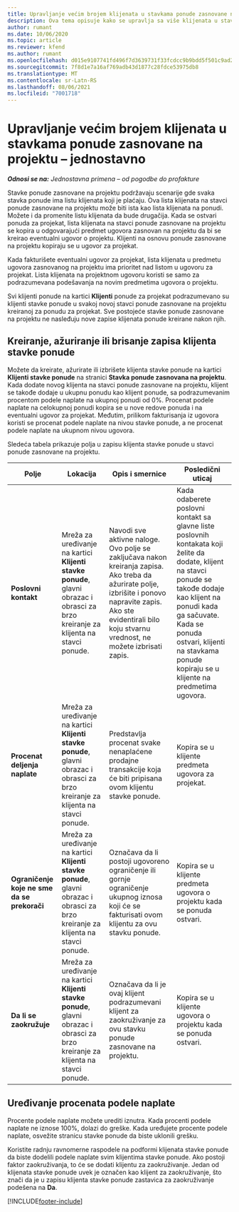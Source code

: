 ```yaml
---
title: Upravljanje većim brojem klijenata u stavkama ponude zasnovane na projektu – jednostavno
description: Ova tema opisuje kako se upravlja sa više klijenata u stavkama ponuda zasnovanim na projektu.
author: rumant
ms.date: 10/06/2020
ms.topic: article
ms.reviewer: kfend
ms.author: rumant
ms.openlocfilehash: d015e9107741fd496f7d3639731f33fcdcc9b9bdd5f501c9ad2617e37a707f35
ms.sourcegitcommit: 7f8d1e7a16af769adb43d1877c28fdce53975db8
ms.translationtype: MT
ms.contentlocale: sr-Latn-RS
ms.lasthandoff: 08/06/2021
ms.locfileid: "7001718"
---
```

# <a name="manage-multiple-customers-on-project-based-quote-lines---lite"></a>Upravljanje većim brojem klijenata u stavkama ponude zasnovane na projektu – jednostavno

_**Odnosi se na:** Jednostavna primena – od pogodbe do profakture_

Stavke ponude zasnovane na projektu podržavaju scenarije gde svaka stavka ponude ima listu klijenata koji je plaćaju. Ova lista klijenata na stavci ponude zasnovane na projektu može biti ista kao lista klijenata na ponudi. Možete i da promenite listu klijenata da bude drugačija. Kada se ostvari ponuda za projekat, lista klijenata na stavci ponude zasnovane na projektu se kopira u odgovarajući predmet ugovora zasnovan na projektu da bi se kreirao eventualni ugovor o projektu. Klijenti na osnovu ponude zasnovane na projektu kopiraju se u ugovor za projekat.

Kada fakturišete eventualni ugovor za projekat, lista klijenata u predmetu ugovora zasnovanog na projektu ima prioritet nad listom u ugovoru za projekat. Lista klijenata na projektnom ugovoru koristi se samo za podrazumevana podešavanja na novim predmetima ugovora o projektu.

Svi klijenti ponude na kartici **Klijenti** ponude za projekat podrazumevano su klijenti stavke ponude u svakoj novoj stavci ponude zasnovane na projektu kreiranoj za ponudu za projekat. Sve postojeće stavke ponude zasnovane na projektu ne nasleđuju nove zapise klijenata ponude kreirane nakon njih.

## <a name="create-update-or-delete-a-quote-line-customer-record"></a>Kreiranje, ažuriranje ili brisanje zapisa klijenta stavke ponude

Možete da kreirate, ažurirate ili izbrišete klijenta stavke ponude na kartici **Klijenti stavke ponude** na stranici **Stavka ponude zasnovana na projektu**. Kada dodate novog klijenta na stavci ponude zasnovane na projektu, klijent se takođe dodaje u ukupnu ponudu kao klijent ponude, sa podrazumevanim procentom podele naplate na ukupnoj ponudi od 0%. Procenat podele naplate na celokupnoj ponudi kopira se u nove redove ponuda i na eventualni ugovor za projekat. Međutim, prilikom fakturisanja iz ugovora koristi se procenat podele naplate na nivou stavke ponude, a ne procenat podele naplate na ukupnom nivou ugovora. 

Sledeća tabela prikazuje polja u zapisu klijenta stavke ponude u stavci ponude zasnovane na projektu.

| Polje | Lokacija | Opis i smernice | Posledični uticaj |
| --- | --- | --- | --- |
| **Poslovni kontakt** | Mreža za uređivanje na kartici **Klijenti stavke ponude**, glavni obrazac i obrasci za brzo kreiranje za klijenta na stavci ponude. | Navodi sve aktivne naloge. Ovo polje se zaključava nakon kreiranja zapisa. Ako treba da ažurirate polje, izbrišite i ponovo napravite zapis. Ako ste evidentirali bilo koju stvarnu vrednost, ne možete izbrisati zapis. | Kada odaberete poslovni kontakt sa glavne liste poslovnih kontakata koji želite da dodate, klijent na stavci ponude se takođe dodaje kao klijent na ponudi kada ga sačuvate. Kada se ponuda ostvari, klijenti na stavkama ponude kopiraju se u klijente na predmetima ugovora. |
| **Procenat deljenja naplate** | Mreža za uređivanje na kartici **Klijenti stavke ponude**, glavni obrazac i obrasci za brzo kreiranje za klijenta na stavci ponude. | Predstavlja procenat svake nenaplaćene prodajne transakcije koja će biti pripisana ovom klijentu stavke ponude. | Kopira se u klijente predmeta ugovora za projekat. |
| **Ograničenje koje ne sme da se prekorači** | Mreža za uređivanje na kartici **Klijenti stavke ponude**, glavni obrazac i obrasci za brzo kreiranje za klijenta na stavci ponude. | Označava da li postoji ugovoreno ograničenje ili gornje ograničenje ukupnog iznosa koji će se fakturisati ovom klijentu za ovu stavku ponude. | Kopira se u klijente predmeta ugovora o projektu kada se ponuda ostvari. |
| **Da li se zaokružuje** | Mreža za uređivanje na kartici **Klijenti stavke ponude**, glavni obrazac i obrasci za brzo kreiranje za klijenta na stavci ponude. | Označava da li je ovaj klijent podrazumevani klijent za zaokruživanje za ovu stavku ponude zasnovane na projektu. | Kopira se u klijente ugovora o projektu kada se ponuda ostvari. |

## <a name="edit-billing-split-percentages"></a>Uređivanje procenata podele naplate

Procente podele naplate možete urediti iznutra. Kada procenti podele naplate ne iznose 100%, dolazi do greške. Kada uređujete procente podele naplate, osvežite stranicu stavke ponude da biste uklonili grešku.

Koristite radnju ravnomerne raspodele na podformi klijenata stavke ponude da biste dodelili podele naplate svim klijentima stavke ponude. Ako postoji faktor zaokruživanja, to će se dodati klijentu za zaokruživanje. Jedan od klijenata stavke ponude uvek je označen kao klijent za zaokruživanje, što znači da je u zapisu klijenta stavke ponude zastavica za zaokruživanje podešena na **Da**. 


[!INCLUDE[footer-include](../../includes/footer-banner.md)]